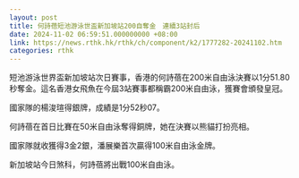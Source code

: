```yaml
---
layout: post
title: 何詩蓓短池游泳世盃新加坡站200自奪金　連續3站封后
date: 2024-11-02 06:59:51.000000000 +08:00
link: https://news.rthk.hk/rthk/ch/component/k2/1777282-20241102.htm
categories: rthk
---
```


短池游泳世界盃新加坡站次日賽事，香港的何詩蓓在200米自由泳決賽以1分51.80秒奪金。這名香港女飛魚在今屆3站賽事都稱霸200米自由泳，獲賽會頒發皇冠。

國家隊的楊浚瑄得銀牌，成績是1分52秒07。

何詩蓓在首日比賽在50米自由泳奪得銅牌，她在決賽以熊貓打扮亮相。

國家隊就收獲得3金2銀，潘展樂首次贏得100米自由泳金牌。

新加坡站今日煞科，何詩蓓將出戰100米自由泳。
